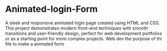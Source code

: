# Animated-login-Form
A sleek and responsive animated login page created using HTML and CSS. This project demonstrates modern front-end techniques with smooth transitions and user-friendly design, perfect for web development portfolios or as a starting point for more complex projects.
Web dev 
the purpose of thi file to make a animated form